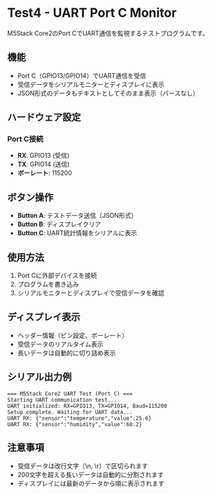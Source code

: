 # Test4 - UART Port C Monitor

M5Stack Core2のPort CでUART通信を監視するテストプログラムです。

## 機能

- Port C（GPIO13/GPIO14）でUART通信を受信
- 受信データをシリアルモニターとディスプレイに表示
- JSON形式のデータもテキストとしてそのまま表示（パースなし）

## ハードウェア設定

### Port C接続
- **RX**: GPIO13 (受信)
- **TX**: GPIO14 (送信)
- **ボーレート**: 115200

## ボタン操作

- **Button A**: テストデータ送信（JSON形式）
- **Button B**: ディスプレイクリア
- **Button C**: UART統計情報をシリアルに表示

## 使用方法

1. Port Cに外部デバイスを接続
2. プログラムを書き込み
3. シリアルモニターとディスプレイで受信データを確認

## ディスプレイ表示

- ヘッダー情報（ピン設定、ボーレート）
- 受信データのリアルタイム表示
- 長いデータは自動的に切り詰め表示

## シリアル出力例

```
=== M5Stack Core2 UART Test (Port C) ===
Starting UART communication test...
UART initialized: RX=GPIO13, TX=GPIO14, Baud=115200
Setup complete. Waiting for UART data...
UART RX: {"sensor":"temperature","value":25.6}
UART RX: {"sensor":"humidity","value":60.2}
```

## 注意事項

- 受信データは改行文字（\n, \r）で区切られます
- 200文字を超える長いデータは自動的に分割されます
- ディスプレイには最新のデータから順に表示されます
